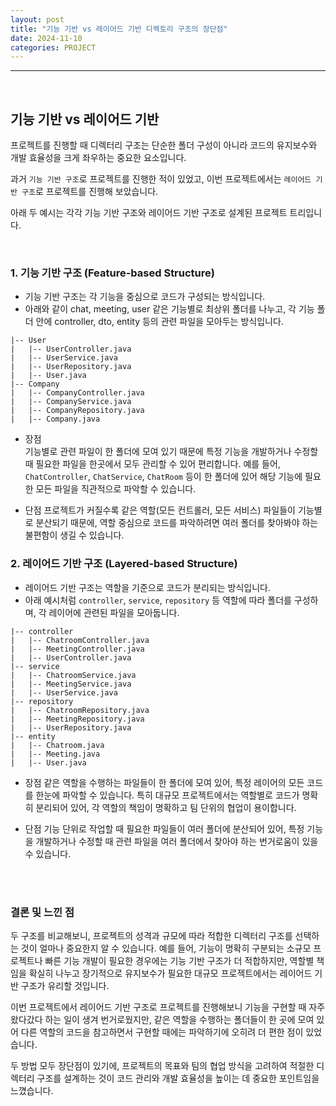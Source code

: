 ```yaml
---
layout: post
title: "기능 기반 vs 레이어드 기반 디렉토리 구조의 장단점"
date: 2024-11-10
categories: PROJECT
---
```


<hr>
<br>

## 기능 기반 vs 레이어드 기반

프로젝트를 진행할 때 디렉터리 구조는 단순한 폴더 구성이 아니라 코드의 유지보수와 개발 효율성을 크게 좌우하는 중요한 요소입니다. 

과거 `기능 기반 구조`로 프로젝트를 진행한 적이 있었고, 이번 프로젝트에서는 `레이어드 기반 구조`로 프로젝트를 진행해 보았습니다.

아래 두 예시는 각각 기능 기반 구조와 레이어드 기반 구조로 설계된 프로젝트 트리입니다.

<br>

### 1. 기능 기반 구조 (Feature-based Structure)

- 기능 기반 구조는 각 기능을 중심으로 코드가 구성되는 방식입니다. 
- 아래와 같이 chat, meeting, user 같은 기능별로 최상위 폴더를 나누고, 각 기능 폴더 안에 controller, dto, entity 등의 관련 파일을 모아두는 방식입니다.

```
|-- User
|   |-- UserController.java
|   |-- UserService.java
|   |-- UserRepository.java
|   |-- User.java
|-- Company
|   |-- CompanyController.java
|   |-- CompanyService.java
|   |-- CompanyRepository.java
|   |-- Company.java
```

- 장점  
    기능별로 관련 파일이 한 폴더에 모여 있기 때문에 특정 기능을 개발하거나 수정할 때 필요한 파일을 한곳에서 모두 관리할 수 있어 편리합니다. 예를 들어, `ChatController`, `ChatService`, `ChatRoom` 등이 한 폴더에 있어 해당 기능에 필요한 모든 파일을 직관적으로 파악할 수 있습니다.
  
- 단점
    프로젝트가 커질수록 같은 역할(모든 컨트롤러, 모든 서비스) 파일들이 기능별로 분산되기 때문에, 역할 중심으로 코드를 파악하려면 여러 폴더를 찾아봐야 하는 불편함이 생길 수 있습니다.

### 2. 레이어드 기반 구조 (Layered-based Structure)

- 레이어드 기반 구조는 역할을 기준으로 코드가 분리되는 방식입니다. 
- 아래 예시처럼 `controller`, `service`, `repository` 등 역할에 따라 폴더를 구성하며, 각 레이어에 관련된 파일을 모아둡니다.

```
|-- controller
|   |-- ChatroomController.java
|   |-- MeetingController.java
|   |-- UserController.java
|-- service
|   |-- ChatroomService.java
|   |-- MeetingService.java
|   |-- UserService.java
|-- repository
|   |-- ChatroomRepository.java
|   |-- MeetingRepository.java
|   |-- UserRepository.java
|-- entity
|   |-- Chatroom.java
|   |-- Meeting.java
|   |-- User.java
```

- 장점
    같은 역할을 수행하는 파일들이 한 폴더에 모여 있어, 특정 레이어의 모든 코드를 한눈에 파악할 수 있습니다. 특히 대규모 프로젝트에서는 역할별로 코드가 명확히 분리되어 있어, 각 역할의 책임이 명확하고 팀 단위의 협업이 용이합니다.
  
- 단점
    기능 단위로 작업할 때 필요한 파일들이 여러 폴더에 분산되어 있어, 특정 기능을 개발하거나 수정할 때 관련 파일을 여러 폴더에서 찾아야 하는 번거로움이 있을 수 있습니다.

<br>
<br>

### 결론 및 느낀 점

두 구조를 비교해보니, 프로젝트의 성격과 규모에 따라 적합한 디렉터리 구조를 선택하는 것이 얼마나 중요한지 알 수 있습니다. 예를 들어, 기능이 명확히 구분되는 소규모 프로젝트나 빠른 기능 개발이 필요한 경우에는 기능 기반 구조가 더 적합하지만, 역할별 책임을 확실히 나누고 장기적으로 유지보수가 필요한 대규모 프로젝트에서는 레이어드 기반 구조가 유리할 것입니다.

이번 프로젝트에서 레이어드 기반 구조로 프로젝트를 진행해보니 기능을 구현할 때 자주 왔다갔다 하는 일이 생겨 번거로웠지만, 같은 역할을 수행하는 폴더들이 한 곳에 모여 있어 다른 역할의 코드을 참고하면서 구현할 때에는 파악하기에 오히려 더 편한 점이 있었습니다.

두 방법 모두 장단점이 있기에, 프로젝트의 목표와 팀의 협업 방식을 고려하여 적절한 디렉터리 구조를 설계하는 것이 코드 관리와 개발 효율성을 높이는 데 중요한 포인트임을 느꼈습니다.